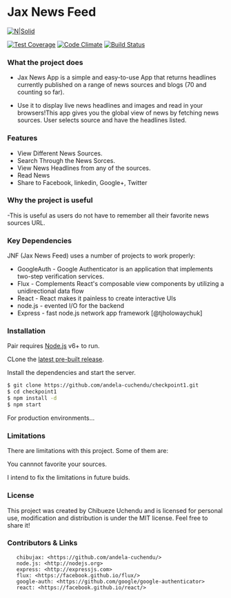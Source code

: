 # Jax News Feed

[![N|Solid](https://cdn.movemeback.com/companies/b61896af09dc4797._small.png?cbust=ChangeMeIfWantToResetImageCaching)](https://andela.com)


[![Test Coverage](https://codeclimate.com/github/andela-cuchendu/checkpoint1/badges/coverage.svg)](https://codeclimate.com/github/andela-cuchendu/checkpoint1/coverage)
[![Code Climate](https://codeclimate.com/github/andela-cuchendu/checkpoint1/badges/gpa.svg)](https://codeclimate.com/github/codeclimate/codeclimate)
[![Build Status](https://travis-ci.org/andela-cuchendu/checkpoint1.svg?branch=develop)](https://travis-ci.org/andela-cuchendu/checkpoint1)



### What the project does
  - Jax News App is a simple and easy-to-use App that returns headlines currently published on a range of news sources and blogs (70 and counting so far).

 - Use it to display live news headlines and images and read in your browsers!This app gives you the global view of news by fetching news sources. User selects source and have the headlines listed.

### Features
  - View Different News Sources.
  - Search Through the News Sorces. 
  - View News Headlines from any of the sources.
  - Read News
  - Share to Facebook, linkedin, Google+, Twitter

### Why the project is useful
  -This is useful as users do not have to remember all their favorite news sources URL.

### Key Dependencies

JNF (Jax News Feed)  uses a number of projects to work properly:
* GoogleAuth - Google Authenticator is an application that implements two-step verification services.
* Flux - Complements React's composable view components by utilizing a unidirectional data flow
* React - React makes it painless to create interactive UIs
* node.js - evented I/O for the backend
* Express - fast node.js network app framework [@tjholowaychuk]

### Installation

Pair requires [Node.js](https://nodejs.org/) v6+ to run.

CLone the [latest pre-built release](https://github.com/joemccann/dillinger/releases).

Install the dependencies and start the server.

```sh
$ git clone https://github.com/andela-cuchendu/checkpoint1.git
$ cd checkpoint1
$ npm install -d
$ npm start
```

For production environments...

### Limitations

There are limitations with this project. Some of them are:

You cannnot favorite your sources. 

I intend to fix the limitations in future buids.

### License

This project was created by Chibueze Uchendu and is licensed for personal use, modification and distribution is under the MIT license. Feel free to share it!

### Contributors & Links
```
   chibujax: <https://github.com/andela-cuchendu/>
   node.js: <http://nodejs.org>
   express: <http://expressjs.com>
   flux: <https://facebook.github.io/flux/>
   google-auth: <https://github.com/google/google-authenticator>
   react: <https://facebook.github.io/react/>
```
